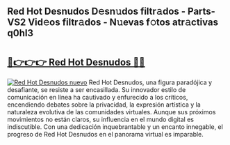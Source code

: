 ## Red Hot Desnudos D𝚎sn𝚞dos filtr𝚊dos - Parts-VS2 Vid𝚎os filtr𝚊dos - N𝚞evas f𝚘tos atr𝚊ctivas q0hI3

# <h2><a href="http://mb1bcl.tromn.icu/?c=Red+Hot+Desnudos">🔗👉👉👉 Red Hot Desnudos 🔗🔗</a></h2>

[![Red Hot Desnudos nuevo](https://i.imgur.com/pEAQMta.gif)](http://mb1bcl.tromn.icu/?c=Red+Hot+Desnudos)
Red Hot Desnudos, una figura paradójica y desafiante, se resiste a ser encasillada. Su innovador estilo de comunicación en línea ha cautivado y enfurecido a los críticos, encendiendo debates sobre la privacidad, la expresión artística y la naturaleza evolutiva de las comunidades virtuales. Aunque sus próximos movimientos no están claros, su influencia en el mundo digital es indiscutible. Con una dedicación inquebrantable y un encanto innegable, el progreso de Red Hot Desnudos en el panorama virtual es imparable.

